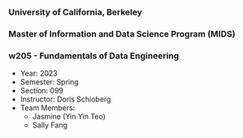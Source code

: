 ### University of California, Berkeley
### Master of Information and Data Science Program (MIDS)
### w205 - Fundamentals of Data Engineering

* Year: 2023
* Semester: Spring
* Section: 099
* Instructor: Doris Schioberg
* Team Members: 
    * Jasmine (Yin Yin Teo)
    * Sally Fang
